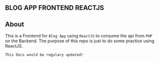 ## BLOG APP FRONTEND REACTJS

## About

This is a Frontend for `Blog App` using `ReactJS` to consume the api from `PHP` on the Backend.
The purpose of this repo is just to do some practice using ReactJS.

`This Docs would be regulary updated!`
